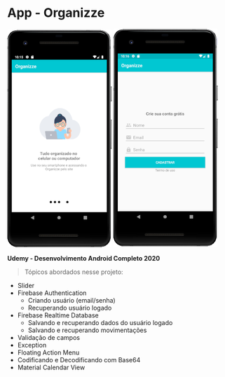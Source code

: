 # App - Organizze

![Imagem APP](https://github.com/Jardier/organizze/blob/master/app/src/main/res/drawable/imagem_app.png)
![Imagem APP](https://github.com/Jardier/organizze/blob/master/app/src/main/res/drawable/imagem_app_1.png)

**Udemy - Desenvolvimento Android Completo 2020**

> Tópicos abordados nesse projeto:
- Slider
- Firebase Authentication
    - Criando usuário (email/senha)
    - Recuperando usuário logado
- Firebase Realtime Database
    - Salvando e recuperando dados do usuário logado
    - Salvando e recuperando movimentações
- Validação de campos
- Exception
- Floating Action Menu
- Codificando e Decodificando com Base64
- Material Calendar View


